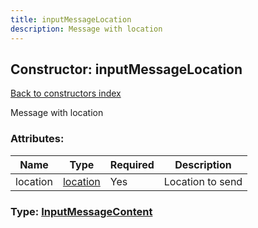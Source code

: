 ```yaml
---
title: inputMessageLocation
description: Message with location
---
```

## Constructor: inputMessageLocation  
[Back to constructors index](index.md)



Message with location

### Attributes:

| Name     |    Type       | Required | Description |
|----------|---------------|----------|-------------|
|location|[location](../types/location.md) | Yes|Location to send|



### Type: [InputMessageContent](../types/InputMessageContent.md)


